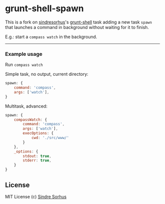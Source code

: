 # grunt-shell-spawn

This is a fork on [sindresorhus][1]'s [grunt-shell][2] task adding a new task `spawn` that launches a command in background without waiting for it to finish.

E.g.: start a `compass watch` in the background.

[1]: https://github.com/sindresorhus
[2]: https://github.com/sindresorhus/grunt-shell

-----

### Example usage

Run `compass watch`

Simple task, no output, current directory:

```javascript
spawn: {
    command: 'compass',
    args: ['watch'],
}
```

Multitask, advanced:

```javascript
spawn: {
    compassWatch: {
        command: 'compass',
        args: ['watch'],
        execOptions: {
            cwd: './src/www/'
        }
    },
    _options: {
        stdout: true,
        stderr: true,
    }
}
```

## License

MIT License
(c) [Sindre Sorhus](http://sindresorhus.com)

